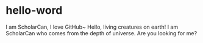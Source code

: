 # hello-word
I am ScholarCan, I love GitHub~
Hello, living creatures on earth! I am ScholarCan who comes from the depth of universe. Are you looking for me?
